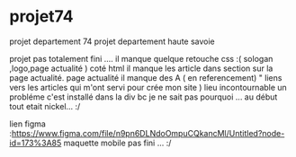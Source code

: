 # projet74
projet departement 74
projet departement haute savoie

projet pas totalement fini .... il manque quelque retouche css :( sologan ,logo,page actualité )
coté html il manque les article dans section sur la page actualité.
page actualité il manque des A ( en referencement) " liens vers les articles qui m'ont servi pour crée mon site )
lieu incontournable un probléme c'est installé dans la div bc je ne sait pas pourquoi ... au début tout etait nickel... :/

lien figma :https://www.figma.com/file/n9pn6DLNdoOmpuCQkancMl/Untitled?node-id=173%3A85
maquette mobile pas fini ... :/
